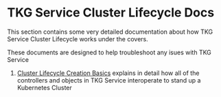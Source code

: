 # TKG Service Cluster Lifecycle Docs

This section contains some very detailed documentation about how TKG Service Cluster Lifecycle works under the covers. 

These documents are designed to help troubleshoot any isues with TKG Service

1. [Cluster Lifecycle Creation Basics](creation-basics.md) explains in detail how all of the controllers and objects in TKG Service interoperate to stand up a Kubernetes Cluster
